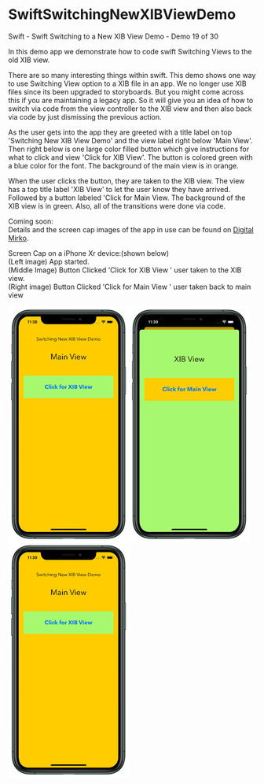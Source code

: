 # SwiftSwitchingNewXIBViewDemo
Swift - Swift Switching to a New XIB View Demo - Demo 19 of 30

In this demo app we demonstrate how to code swift Switching Views to the old XIB view.

There are so many interesting things within swift. This demo shows one way to use Switching View option to a XIB file
in an app. We no longer use XIB files since its been upgraded to storyboards. But you might come across this if you
are maintaining a legacy app. So it will give you an idea of how to switch via code from the view controller to the
XIB view and then also back via code by just dismissing the previous action.

As the user gets into the app they are greeted with a title label on top 'Switching New XIB View Demo' and the
view label right below 'Main View'. Then right below is one large color filled button which give instructions for what 
to click and view 'Click for XIB View'. The button is colored green with a blue color for the font. The background of 
the main view is in orange.

When the user clicks the button, they are taken to the XIB view. The view has a top title label 'XIB View' to let the 
user know they have arrived. Followed by a button labeled 'Click for Main View. The background of the XIB view is in green. 
Also, all of the transitions were done via code.
        
Coming soon:<br>
Details and the screen cap images of the app in use can be found on <a href="http://digitalmirko.com/iOSApps.html">Digital Mirko</a>.

Screen Cap on a iPhone Xr device:(shown below)</br>
(Left image) App started.<br>
(Middle Image) Button Clicked 'Click for XIB View ' user taken to the XIB view.<br>
(Right image) Button Clicked 'Click for Main View ' user taken back to main view<br>
<p>
  <img align="left" src="https://github.com/digitalMirko/SwiftSwitchingNewXIBViewDemo/blob/master/github-iPhone11ProMaxSwiftSwitchingXIBDemo01.jpg?raw=true" width="246"/>
  <img align="left" src="https://github.com/digitalMirko/SwiftSwitchingNewXIBViewDemo/blob/master/github-iPhone11ProMaxSwiftSwitchingXIBDemo02.jpg?raw=true" width="246"/>
  <img align="left" src="https://github.com/digitalMirko/SwiftSwitchingNewXIBViewDemo/blob/master/github-iPhone11ProMaxSwiftSwitchingXIBDemo03.jpg?raw=true" width="246"/>

</p>
